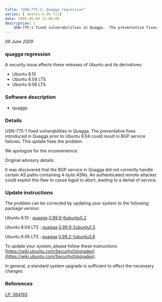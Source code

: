 ```yaml
---
title: "USN-775-2: Quagga regression"
series: [ ubuntu-6.06-lts]
date: 2009-06-09 12:00:00
description: |
    USN-775-1 fixed vulnerabilities in Quagga.  The preventative fixes introduced in Quagga prior to Ubuntu 9.04 could result in BGP service failures.  This update fixes the problem.
--- 
```

 
 

*09 June 2009*

### quagga regression

A security issue affects these releases of Ubuntu and its derivatives:

* Ubuntu 8.10
* Ubuntu 8.04 LTS
* Ubuntu 6.06 LTS

### Software description

* quagga 

### Details

USN-775-1 fixed vulnerabilities in Quagga. The preventative fixes introduced in Quagga prior to Ubuntu 9.04 could result in BGP service failures. This update fixes the problem.

We apologize for the inconvenience.

Original advisory details:

 It was discovered that the BGP service in Quagga did not correctly handle certain AS paths containing 4-byte ASNs. An authenticated remote attacker could exploit this flaw to cause bgpd to abort, leading to a denial of service. 

### Update instructions

The problem can be corrected by updating your system to the following package version:

Ubuntu 8.10
 : [quagga](https://launchpad.net/ubuntu/+source/quagga) <span> [0.99.9-6ubuntu0.2](https://launchpad.net/ubuntu/+source/quagga/0.99.9-6ubuntu0.2) </span> 

Ubuntu 8.04 LTS
 : [quagga](https://launchpad.net/ubuntu/+source/quagga) <span> [0.99.9-2ubuntu1.3](https://launchpad.net/ubuntu/+source/quagga/0.99.9-2ubuntu1.3) </span> 

Ubuntu 6.06 LTS
 : [quagga](https://launchpad.net/ubuntu/+source/quagga) <span> [0.99.2-1ubuntu3.6](https://launchpad.net/ubuntu/+source/quagga/0.99.2-1ubuntu3.6) </span> 

To update your system, please follow these instructions: [https://wiki.ubuntu.com/Security/Upgrades](https://wiki.ubuntu.com/Security/Upgrades).

In general, a standard system upgrade is sufficient to effect the necessary changes. 

### References

 
 [LP: 384193](https://launchpad.net/bugs/384193)
 

